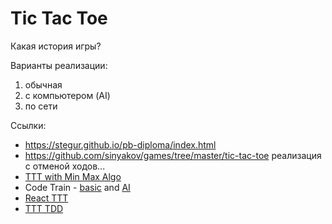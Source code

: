 # Tic Tac Toe

Какая история игры?

Варианты реализации:
1. обычная
2. с компьютером (AI)
3. по сети


Ссылки:
- https://stegur.github.io/pb-diploma/index.html
- https://github.com/sinyakov/games/tree/master/tic-tac-toe реализация с отменой ходов...
- [TTT with Min Max Algo](https://www.youtube.com/watch?v=P2TcQ3h0ipQ)
- Code Train - [basic](https://youtu.be/GTWrWM1UsnA) and [AI](https://youtu.be/trKjYdBASyQ)
- [React TTT](https://reactjs.org/tutorial/tutorial.html)
- [TTT TDD](https://bespoyasov.ru/ttt-tdd/)